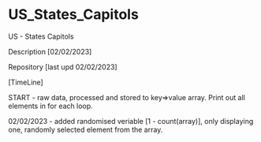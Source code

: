 # US_States_Capitols
US - States Capitols

Description [02/02/2023]

Repository
[last upd 02/02/2023] 

[TimeLine]

START       - raw data, processed and stored to key=>value array. Print out all elements in for each loop.

02/02/2023  - added randomised veriable [1 - count(array)], only displaying one, randomly selected element from the array.
